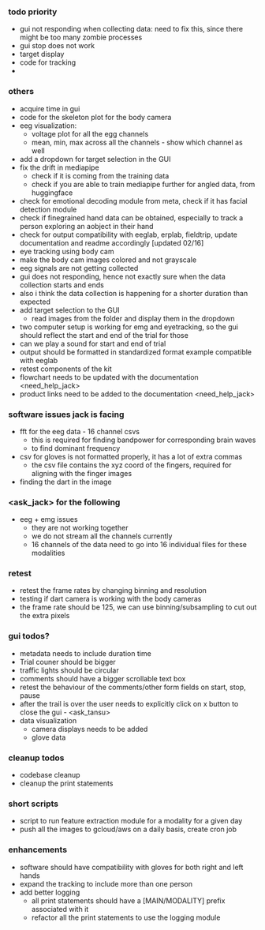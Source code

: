 ### todo priority
- gui not responding when collecting data: need to fix this, since there might be too many zombie processes
- gui stop does not work
- target display 
- code for tracking
- 

### others
- acquire time in gui
- code for the skeleton plot for the body camera
- eeg visualization:
    - voltage plot for all the egg channels
    - mean, min, max across all the channels - show which channel as well
- add a dropdown for target selection in the GUI 
- fix the drift in mediapipe
    - check if it is coming from the training data 
    - check if you are able to train mediapipe further for angled data, from huggingface 
- check for emotional decoding module from meta, check if it has facial detection module
- check if finegrained hand data can be obtained, especially to track a person exploring an aobject in their hand
- check for output compatibility with eeglab, erplab, fieldtrip, update documentation and readme accordingly 
[updated 02/16]
- eye tracking using body cam
- make the body cam images colored and not grayscale
- eeg signals are not getting collected
- gui does not responding, hence not exactly sure when the data collection starts and ends
- also i think the data collection is happening for a shorter duration than expected
- add target selection to the GUI
    - read images from the folder and display them in the dropdown
- two computer setup is working for emg and eyetracking, so the gui should reflect the start and end of the trial for those
- can we play a sound for start and end of trial
- output should be formatted in standardized format example compatible with eeglab
- retest components of the kit
- flowchart needs to be updated with the documentation <need_help_jack>
- product links need to be added to the documentation <need_help_jack>

### software issues jack is facing
- fft for the eeg data - 16 channel csvs
  - this is required for finding bandpower for corresponding brain waves
  - to find dominant frequency
- csv for gloves is not formatted properly, it has a lot of extra commas
  - the csv file contains the xyz coord of the fingers, required for aligning with the finger images
- finding the dart in the image


### <ask_jack> for the following
- eeg + emg issues
    - they are not working together 
    - we do not stream all the channels currently
    - 16 channels of the data need to go into 16 individual files for these modalities

### retest
- retest the frame rates by changing binning and resolution
- testing if dart camera is working with the body cameras
- the frame rate should be 125, we can use binning/subsampling to cut out the extra pixels

### gui todos?
- metadata needs to include duration time
- Trial couner should be bigger 
- traffic lights should be circular
- comments should have a bigger scrollable text box
- retest the behaviour of the comments/other form fields on start, stop, pause
- after the trail is over the user needs to explicitly click on x button to close the gui - <ask_tansu>
- data visualization 
    - camera displays needs to be added
    - glove data 

### cleanup todos
- codebase cleanup
- cleanup the print statements

### short scripts
- script to run feature extraction module for a modality for a given day
- push all the images to gcloud/aws on a daily basis, create cron job

### enhancements
- software should have compatibility with gloves for both right and left hands
- expand the tracking to include more than one person
- add better logging
    - all print statements should have a [MAIN/MODALITY] prefix associated with it
    - refactor all the print statements to use the logging module
